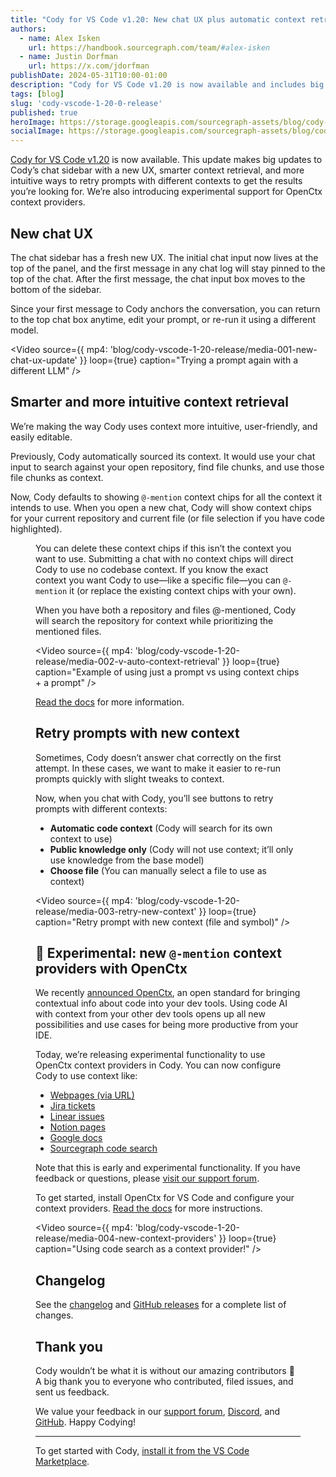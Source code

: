 ```yaml
---
title: "Cody for VS Code v1.20: New chat UX plus automatic context retrieval"
authors:
  - name: Alex Isken
    url: https://handbook.sourcegraph.com/team/#alex-isken
  - name: Justin Dorfman
    url: https://x.com/jdorfman
publishDate: 2024-05-31T10:00-01:00
description: "Cody for VS Code v1.20 is now available and includes big updates to the chat sidebar, including a new UX, more user-friendly context retrieval, and retry buttons for quickly re-running prompts with new context."
tags: [blog]
slug: 'cody-vscode-1-20-0-release'
published: true
heroImage: https://storage.googleapis.com/sourcegraph-assets/blog/cody-vscode-1-20-release/cody-vscode-1.20-og-image.jpg
socialImage: https://storage.googleapis.com/sourcegraph-assets/blog/cody-vscode-1-20-release/cody-vscode-1.20-og-image.jpg
---
```


[Cody for VS Code v1.20](https://marketplace.visualstudio.com/items?itemName=sourcegraph.cody-ai) is now available. This update makes big updates to Cody’s chat sidebar with a new UX, smarter context retrieval, and more intuitive ways to retry prompts with different contexts to get the results you’re looking for. We’re also introducing experimental support for OpenCtx context providers.

## New chat UX

The chat sidebar has a fresh new UX. The initial chat input now lives at the top of the panel, and the first message in any chat log will stay pinned to the top of the chat. After the first message, the chat input box moves to the bottom of the sidebar.

Since your first message to Cody anchors the conversation, you can return to the top chat box anytime, edit your prompt, or re-run it using a different model.

<Video
  source={{
    mp4: 'blog/cody-vscode-1-20-release/media-001-new-chat-ux-update'
  }}
  loop={true}
  caption="Trying a prompt again with a different LLM"
/>

## Smarter and more intuitive context retrieval

We’re making the way Cody uses context more intuitive, user-friendly, and easily editable.

Previously, Cody automatically sourced its context. It would use your chat input to search against your open repository, find file chunks, and use those file chunks as context.

Now, Cody defaults to showing `@-mention` context chips for all the context it intends to use. When you open a new chat, Cody will show context chips for your current repository and current file (or file selection if you have code highlighted).

<Figure
  src="https://storage.googleapis.com/sourcegraph-assets/blog/cody-vscode-1-20-release/media-002.png"
  alt="Example of context chips + a prompt"
  caption="Example of context chips + a prompt"
/>

You can delete these context chips if this isn’t the context you want to use. Submitting a chat with no context chips will direct Cody to use no codebase context. If you know the exact context you want Cody to use—like a specific file—you can `@-mention` it (or replace the existing context chips with your own).

When you have both a repository and files @-mentioned, Cody will search the repository for context while prioritizing the mentioned files.

<Video
  source={{
    mp4: 'blog/cody-vscode-1-20-release/media-002-v-auto-context-retrieval'
  }}
  loop={true}
  caption="Example of using just a prompt vs using context chips + a prompt"
/>

[Read the docs](https://sourcegraph.com/docs/cody/clients/install-vscode#selecting-context-with--mentions) for more information.

## Retry prompts with new context

Sometimes, Cody doesn’t answer chat correctly on the first attempt. In these cases, we want to make it easier to re-run prompts quickly with slight tweaks to context.

Now, when you chat with Cody, you’ll see buttons to retry prompts with different contexts:

* **Automatic code context** (Cody will search for its own context to use)
* **Public knowledge only** (Cody will not use context; it’ll only use knowledge from the base model)
* **Choose file** (You can manually select a file to use as context)

<Video
  source={{
    mp4: 'blog/cody-vscode-1-20-release/media-003-retry-new-context'
  }}
  loop={true}
  caption="Retry prompt with new context (file and symbol)"
/>

## 🧪 Experimental: new `@-mention` context providers with OpenCtx

We recently [announced OpenCtx](https://sourcegraph.com/blog/openctx-at-mentions-for-code-ai), an open standard for bringing contextual info about code into your dev tools. Using code AI with context from your other dev tools opens up all new possibilities and use cases for being more productive from your IDE.

Today, we’re releasing experimental functionality to use OpenCtx context providers in Cody. You can now configure Cody to use context like:

* [Webpages (via URL)](https://openctx.org/docs/providers/web)
* [Jira tickets](https://openctx.org/docs/providers/jira)
* [Linear issues](https://openctx.org/docs/providers/linear-issues)
* [Notion pages](https://openctx.org/docs/providers/notion)
* [Google docs](https://openctx.org/docs/providers/google-docs)
* [Sourcegraph code search](https://openctx.org/docs/providers/sourcegraph-search)

Note that this is early and experimental functionality. If you have feedback or questions, please [visit our support forum](https://community.sourcegraph.com/c/openctx/10).

To get started, install OpenCtx for VS Code and configure your context providers. [Read the docs](https://openctx.org/docs/start) for more instructions.

<Video
  source={{
    mp4: 'blog/cody-vscode-1-20-release/media-004-new-context-providers'
  }}
  loop={true}
  caption="Using code search as a context provider!"
/>

## Changelog

See the [changelog](https://github.com/sourcegraph/cody/releases/tag/vscode-v1.20.0) and [GitHub releases](https://github.com/sourcegraph/cody/releases) for a complete list of changes.

## Thank you

Cody wouldn’t be what it is without our amazing contributors 💖 A big thank you to everyone who contributed, filed issues, and sent us feedback.

We value your feedback in our [support forum](https://community.sourcegraph.com/c/cody/5), [Discord](https://discord.com/servers/sourcegraph-969688426372825169), and [GitHub](https://github.com/sourcegraph/cody/discussions). Happy Codying!

---

To get started with Cody, [install it from the VS Code Marketplace](https://marketplace.visualstudio.com/items?itemName=sourcegraph.cody-ai).
